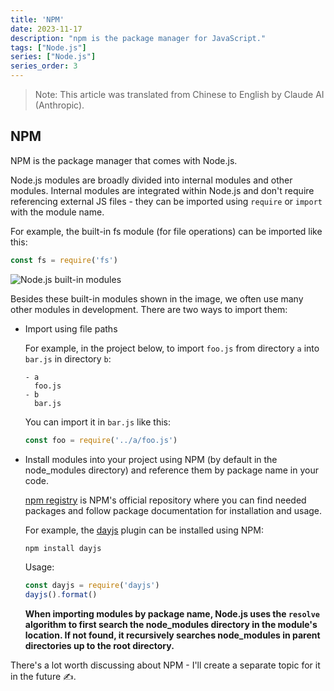 ```yaml
---
title: 'NPM'
date: 2023-11-17
description: "npm is the package manager for JavaScript."
tags: ["Node.js"]
series: ["Node.js"]
series_order: 3
---
```


> Note: This article was translated from Chinese to English by Claude AI (Anthropic).

## NPM
NPM is the package manager that comes with Node.js.

Node.js modules are broadly divided into internal modules and other modules. Internal modules are integrated within Node.js and don't require referencing external JS files - they can be imported using `require` or `import` with the module name.

For example, the built-in fs module (for file operations) can be imported like this:

```javascript
const fs = require('fs')
```

![Node.js built-in modules](https://cyl-blog-image.oss-cn-shenzhen.aliyuncs.com/img/iShot_2023-11-16_16.17.43.png)

Besides these built-in modules shown in the image, we often use many other modules in development. There are two ways to import them:

- Import using file paths
  
  For example, in the project below, to import `foo.js` from directory `a` into `bar.js` in directory `b`:
  ```
  - a
    foo.js
  - b
    bar.js
  ```
  You can import it in `bar.js` like this:
  ```javascript
  const foo = require('../a/foo.js')
  ```
- Install modules into your project using NPM (by default in the node_modules directory) and reference them by package name in your code.
  
  [npm registry](https://www.npmjs.com/) is NPM's official repository where you can find needed packages and follow package documentation for installation and usage.

  For example, the [dayjs](https://www.npmjs.com/package/dayjs) plugin can be installed using NPM:
  ```javascript
  npm install dayjs
  ```

  Usage:
  ```javascript
  const dayjs = require('dayjs')
  dayjs().format()
  ```
  **When importing modules by package name, Node.js uses the `resolve` algorithm to first search the node_modules directory in the module's location. If not found, it recursively searches node_modules in parent directories up to the root directory.**

There's a lot worth discussing about NPM - I'll create a separate topic for it in the future ✍️.